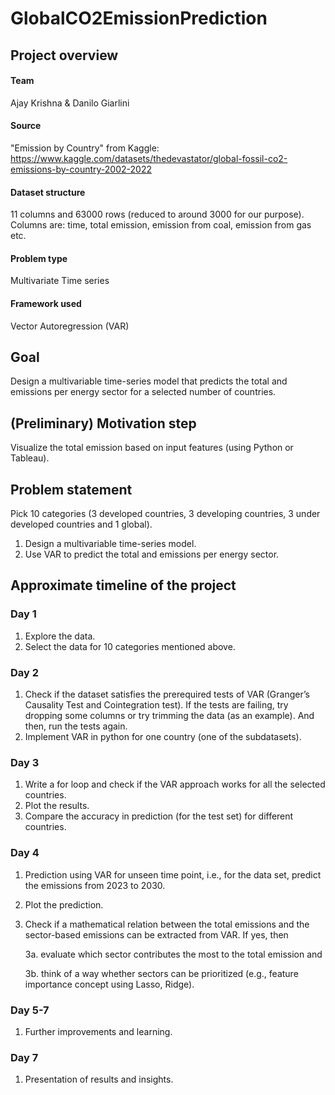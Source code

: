 # GlobalCO2EmissionPrediction

## Project overview

#### Team
Ajay Krishna & Danilo Giarlini

#### Source
"Emission by Country" from Kaggle: https://www.kaggle.com/datasets/thedevastator/global-fossil-co2-emissions-by-country-2002-2022

#### Dataset structure
11 columns and 63000 rows (reduced to around 3000 for our purpose). Columns are: time, total emission, emission from coal, emission from gas etc.

#### Problem type
Multivariate Time series 

#### Framework used
Vector Autoregression (VAR)

## Goal

Design a multivariable time-series model that predicts the total and emissions per energy sector for a selected number of countries.

## (Preliminary) Motivation step

Visualize the total emission based on input features (using Python or Tableau).

## Problem statement 

Pick 10 categories (3 developed countries, 3 developing countries, 3 under developed countries and 1 global). 

1. Design a multivariable time-series model.
2. Use VAR to predict the total and emissions per energy sector.

## Approximate timeline of the project

### Day 1

1. Explore the data.
2. Select the data for 10 categories mentioned above.

### Day 2

1. Check if the dataset satisfies the prerequired tests of VAR (Granger’s Causality Test and Cointegration test). If the tests are failing, try dropping some columns or try trimming the data (as an example). And then, run the tests again.
3. Implement VAR in python for one country (one of the subdatasets).

### Day 3

1. Write a for loop and check if the VAR approach works for all the selected countries. 
2. Plot the results. 
3. Compare the accuracy in prediction (for the test set) for different countries.

### Day 4

1. Prediction using VAR for unseen time point, i.e., for the data set, predict the emissions from 2023 to 2030.
2. Plot the prediction.
3. Check if a mathematical relation between the total emissions and the sector-based emissions can be extracted from VAR. If yes, then

   3a. evaluate which sector contributes the most to the total emission and
   
   3b. think of a way whether sectors can be prioritized (e.g., feature importance concept using Lasso, Ridge). 

### Day 5-7

1. Further improvements and learning.

### Day 7

1. Presentation of results and insights.
